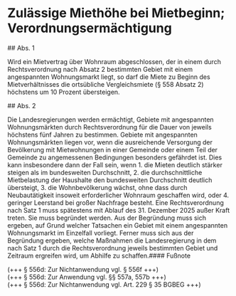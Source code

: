 # Zulässige Miethöhe bei Mietbeginn; Verordnungsermächtigung



\#\# Abs. 1

 Wird ein Mietvertrag über Wohnraum abgeschlossen, der in einem durch Rechtsverordnung nach Absatz 2 bestimmten Gebiet mit einem angespannten Wohnungsmarkt liegt, so darf die Miete zu Beginn des Mietverhältnisses die ortsübliche Vergleichsmiete (§ 558 Absatz 2\) höchstens um 10 Prozent übersteigen.

\#\# Abs. 2

 Die Landesregierungen werden ermächtigt, Gebiete mit angespannten Wohnungsmärkten durch Rechtsverordnung für die Dauer von jeweils höchstens fünf Jahren zu bestimmen. Gebiete mit angespannten Wohnungsmärkten liegen vor, wenn die ausreichende Versorgung der Bevölkerung mit Mietwohnungen in einer Gemeinde oder einem Teil der Gemeinde zu angemessenen Bedingungen besonders gefährdet ist. Dies kann insbesondere dann der Fall sein, wenn  1\.
 die Mieten deutlich stärker steigen als im bundesweiten Durchschnitt,
 2\.
 die durchschnittliche Mietbelastung der Haushalte den bundesweiten Durchschnitt deutlich übersteigt,
 3\.
 die Wohnbevölkerung wächst, ohne dass durch Neubautätigkeit insoweit erforderlicher Wohnraum geschaffen wird, oder
 4\.
 geringer Leerstand bei großer Nachfrage besteht.
Eine Rechtsverordnung nach Satz 1 muss spätestens mit Ablauf des 31\. Dezember 2025 außer Kraft treten. Sie muss begründet werden. Aus der Begründung muss sich ergeben, auf Grund welcher Tatsachen ein Gebiet mit einem angespannten Wohnungsmarkt im Einzelfall vorliegt. Ferner muss sich aus der Begründung ergeben, welche Maßnahmen die Landesregierung in dem nach Satz 1 durch die Rechtsverordnung jeweils bestimmten Gebiet und Zeitraum ergreifen wird, um Abhilfe zu schaffen.#### Fußnote

(\+\+\+ § 556d: Zur Nichtanwendung vgl. § 556f \+\+\+)   
(\+\+\+ § 556d: Zur Anwendung vgl. §§ 557a, 557b \+\+\+)   
(\+\+\+ § 556d: Zur Nichtanwendung vgl. Art. 229 § 35 BGBEG \+\+\+) 

